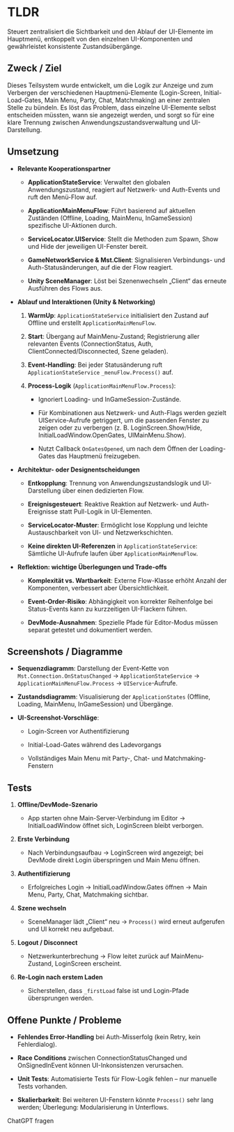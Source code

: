 # TLDR

Steuert zentralisiert die Sichtbarkeit und den Ablauf der UI-Elemente im Hauptmenü, entkoppelt von den einzelnen UI-Komponenten und gewährleistet konsistente Zustandsübergänge.

## Zweck / Ziel

Dieses Teilsystem wurde entwickelt, um die Logik zur Anzeige und zum Verbergen der verschiedenen Hauptmenü-Elemente (Login-Screen, Initial-Load-Gates, Main Menu, Party, Chat, Matchmaking) an einer zentralen Stelle zu bündeln. Es löst das Problem, dass einzelne UI-Elemente selbst entscheiden müssten, wann sie angezeigt werden, und sorgt so für eine klare Trennung zwischen Anwendungszustandsverwaltung und UI-Darstellung.

## Umsetzung

- **Relevante Kooperationspartner**
    
    - **ApplicationStateService**: Verwaltet den globalen Anwendungszustand, reagiert auf Netzwerk- und Auth-Events und ruft den Menü-Flow auf.
        
    - **ApplicationMainMenuFlow**: Führt basierend auf aktuellen Zuständen (Offline, Loading, MainMenu, InGameSession) spezifische UI-Aktionen durch.
        
    - **ServiceLocator.UIService**: Stellt die Methoden zum Spawn, Show und Hide der jeweiligen UI-Fenster bereit.
        
    - **GameNetworkService & Mst.Client**: Signalisieren Verbindungs- und Auth-Statusänderungen, auf die der Flow reagiert.
        
    - **Unity SceneManager**: Löst bei Szenenwechseln „Client“ das erneute Ausführen des Flows aus.
        
- **Ablauf und Interaktionen (Unity & Networking)**
    
    1. **WarmUp**: `ApplicationStateService` initialisiert den Zustand auf Offline und erstellt `ApplicationMainMenuFlow`.
        
    2. **Start**: Übergang auf MainMenu-Zustand; Registrierung aller relevanten Events (ConnectionStatus, Auth, ClientConnected/Disconnected, Szene geladen).
        
    3. **Event-Handling**: Bei jeder Statusänderung ruft `ApplicationStateService` `_menuFlow.Process()` auf.
        
    4. **Process-Logik** (`ApplicationMainMenuFlow.Process`):
        
        - Ignoriert Loading- und InGameSession-Zustände.
            
        - Für Kombinationen aus Netzwerk- und Auth-Flags werden gezielt UIService-Aufrufe getriggert, um die passenden Fenster zu zeigen oder zu verbergen (z. B. LoginScreen.Show/Hide, InitialLoadWindow.OpenGates, UIMainMenu.Show).
            
        - Nutzt Callback `OnGatesOpened`, um nach dem Öffnen der Loading-Gates das Hauptmenü freizugeben.
            
- **Architektur- oder Designentscheidungen**
    
    - **Entkopplung**: Trennung von Anwendungszustandslogik und UI-Darstellung über einen dedizierten Flow.
        
    - **Ereignisgesteuert**: Reaktive Reaktion auf Netzwerk- und Auth-Ereignisse statt Pull-Logik in UI-Elementen.
        
    - **ServiceLocator-Muster**: Ermöglicht lose Kopplung und leichte Austauschbarkeit von UI- und Netzwerkschichten.
        
    - **Keine direkten UI-Referenzen** in `ApplicationStateService`: Sämtliche UI-Aufrufe laufen über `ApplicationMainMenuFlow`.
        
- **Reflektion: wichtige Überlegungen und Trade-offs**
    
    - **Komplexität vs. Wartbarkeit**: Externe Flow-Klasse erhöht Anzahl der Komponenten, verbessert aber Übersichtlichkeit.
        
    - **Event-Order-Risiko**: Abhängigkeit von korrekter Reihenfolge bei Status-Events kann zu kurzzeitigen UI-Flackern führen.
        
    - **DevMode-Ausnahmen**: Spezielle Pfade für Editor-Modus müssen separat getestet und dokumentiert werden.
        

## Screenshots / Diagramme

- **Sequenzdiagramm**: Darstellung der Event-Kette von `Mst.Connection.OnStatusChanged` → `ApplicationStateService` → `ApplicationMainMenuFlow.Process` → `UIService`-Aufrufe.
    
- **Zustandsdiagramm**: Visualisierung der `ApplicationStates` (Offline, Loading, MainMenu, InGameSession) und Übergänge.
    
- **UI-Screenshot-Vorschläge**:
    
    - Login-Screen vor Authentifizierung
        
    - Initial-Load-Gates während des Ladevorgangs
        
    - Vollständiges Main Menu mit Party-, Chat- und Matchmaking-Fenstern
        

## Tests

1. **Offline/DevMode-Szenario**
    
    - App starten ohne Main-Server-Verbindung im Editor → InitialLoadWindow öffnet sich, LoginScreen bleibt verborgen.
        
2. **Erste Verbindung**
    
    - Nach Verbindungsaufbau → LoginScreen wird angezeigt; bei DevMode direkt Login überspringen und Main Menu öffnen.
        
3. **Authentifizierung**
    
    - Erfolgreiches Login → InitialLoadWindow.Gates öffnen → Main Menu, Party, Chat, Matchmaking sichtbar.
        
4. **Szene wechseln**
    
    - SceneManager lädt „Client“ neu → `Process()` wird erneut aufgerufen und UI korrekt neu aufgebaut.
        
5. **Logout / Disconnect**
    
    - Netzwerkunterbrechung → Flow leitet zurück auf MainMenu-Zustand, LoginScreen erscheint.
        
6. **Re-Login nach erstem Laden**
    
    - Sicherstellen, dass `_firstLoad` false ist und Login-Pfade übersprungen werden.
        

## Offene Punkte / Probleme

- **Fehlendes Error-Handling** bei Auth-Misserfolg (kein Retry, kein Fehlerdialog).
    
- **Race Conditions** zwischen ConnectionStatusChanged und OnSignedInEvent können UI-Inkonsistenzen verursachen.
    
- **Unit Tests**: Automatisierte Tests für Flow-Logik fehlen – nur manuelle Tests vorhanden.
    
- **Skalierbarkeit**: Bei weiteren UI-Fenstern könnte `Process()` sehr lang werden; Überlegung: Modularisierung in Unterflows.
    

ChatGPT fragen